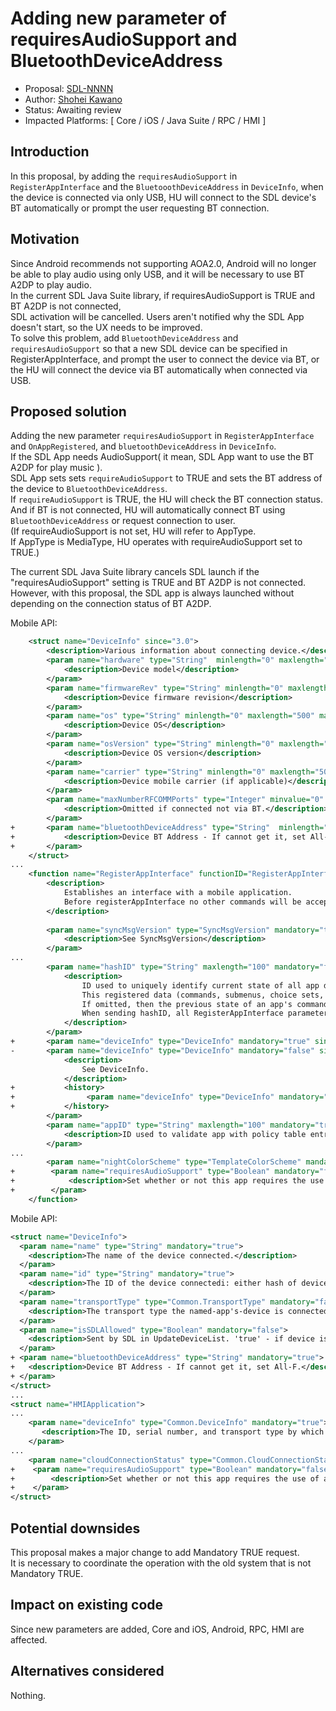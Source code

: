 # Adding new parameter of requiresAudioSupport and BluetoothDeviceAddress

* Proposal: [SDL-NNNN](NNNN-Adding-new-parameter-of-requiresAudioSupport-and-BluetoothDeviceAddress.md)
* Author: [Shohei Kawano](https://github.com/Shohei-Kawano)
* Status: Awaiting review
* Impacted Platforms: [ Core / iOS / Java Suite / RPC / HMI ]

## Introduction

In this proposal, by adding the `requiresAudioSupport` in `RegisterAppInterface` and the `BluetooothDeviceAddress` in `DeviceInfo`, when the device is connected via only USB, HU will connect to the SDL device's BT automatically or prompt the user requesting BT connection.  

## Motivation

Since Android recommends not supporting AOA2.0, Android will no longer be able to play audio using only USB, and it will be necessary to use BT A2DP to play audio.  
In the current SDL Java Suite library, if requiresAudioSupport is TRUE and BT A2DP is not connected,  
SDL activation will be cancelled. Users aren't notified why the SDL App doesn't start, so the UX needs to be improved.  
To solve this problem, add `BluetoothDeviceAddress` and `requiresAudioSupport` so that a new SDL device can be specified in RegisterAppInterface,
and prompt the user to connect the device via BT, or the HU will connect the device via BT automatically when connected via USB.  

## Proposed solution

Adding the new parameter `requiresAudioSupport` in `RegisterAppInterface` and `OnAppRegistered`, and `bluetoothDeviceAddress` in `DeviceInfo`.  
If the SDL App needs AudioSupport( it mean, SDL App want to use the BT A2DP for play music ).  
SDL App sets sets `requireAudioSupport` to TRUE and sets the BT address of the device to `BluetoothDeviceAddress`.  
If `requireAudioSupport` is TRUE, the HU will check the BT connection status.  
And if BT is not connected, HU will automatically connect BT using `BluetoothDeviceAddress` or request connection to user.  
(If requireAudioSupport is not set, HU will refer to AppType.   
If AppType is MediaType, HU operates with requireAudioSupport set to TRUE.)  
  
The current SDL Java Suite library cancels SDL launch if the "requiresAudioSupport" setting is TRUE and BT A2DP is not connected.  
However, with this proposal, the SDL app is always launched without depending on the connection status of BT A2DP.  


Mobile API:
```xml
    <struct name="DeviceInfo" since="3.0">
        <description>Various information about connecting device.</description>         
        <param name="hardware" type="String"  minlength="0" maxlength="500" mandatory="false">
            <description>Device model</description>
        </param>
        <param name="firmwareRev" type="String" minlength="0" maxlength="500" mandatory="false">
            <description>Device firmware revision</description>
        </param>
        <param name="os" type="String" minlength="0" maxlength="500" mandatory="false">
            <description>Device OS</description>
        </param>
        <param name="osVersion" type="String" minlength="0" maxlength="500" mandatory="false">
            <description>Device OS version</description>
        </param>
        <param name="carrier" type="String" minlength="0" maxlength="500" mandatory="false">
            <description>Device mobile carrier (if applicable)</description>
        </param>
        <param name="maxNumberRFCOMMPorts" type="Integer" minvalue="0" maxvalue="100" mandatory="false">
            <description>Omitted if connected not via BT.</description>
        </param>         
+       <param name="bluetoothDeviceAddress" type="String"  minlength="0" maxlength="500" mandatory="true">
+           <description>Device BT Address - If cannot get it, set All-F.</description>
+       </param>
    </struct>
...
    <function name="RegisterAppInterface" functionID="RegisterAppInterfaceID" messagetype="request" since="1.0">
        <description>
            Establishes an interface with a mobile application.
            Before registerAppInterface no other commands will be accepted/executed.
        </description>
        
        <param name="syncMsgVersion" type="SyncMsgVersion" mandatory="true" since="1.0">
            <description>See SyncMsgVersion</description>
        </param>
...
        <param name="hashID" type="String" maxlength="100" mandatory="false" since="3.0">
            <description>
                ID used to uniquely identify current state of all app data that can persist through connection cycles (e.g. ignition cycles).
                This registered data (commands, submenus, choice sets, etc.) can be reestablished without needing to explicitly reregister each piece.
                If omitted, then the previous state of an app's commands, etc. will not be restored.
                When sending hashID, all RegisterAppInterface parameters should still be provided (e.g. ttsName, etc.).
            </description>
        </param>
+       <param name="deviceInfo" type="DeviceInfo" mandatory="true" since="X.X">
-       <param name="deviceInfo" type="DeviceInfo" mandatory="false" since="3.0">
            <description>
                See DeviceInfo.
            </description>
+           <history>
+                <param name="deviceInfo" type="DeviceInfo" mandatory="false" since="3.0" until="X.X"/>
+           </history>
        </param>
        <param name="appID" type="String" maxlength="100" mandatory="true" since="2.0">
            <description>ID used to validate app with policy table entries</description>
        </param>
...
        <param name="nightColorScheme" type="TemplateColorScheme" mandatory="false" since="5.0"/>
+        <param name="requiresAudioSupport" type="Boolean" mandatory="false" since="X.X">
+            <description>Set whether or not this app requires the use of an audio streaming output device.</description>
+        </param>
    </function>
```
  
Mobile API:
```xml
<struct name="DeviceInfo">
  <param name="name" type="String" mandatory="true">
    <description>The name of the device connected.</description>
  </param>
  <param name="id" type="String" mandatory="true">
    <description>The ID of the device connectedi: either hash of device's USB serial number(in case of USB connection) or has of device's MAC address(in case of BlueTooth or WIFI connection</description>
  </param>
  <param name="transportType" type="Common.TransportType" mandatory="false">
    <description>The transport type the named-app's-device is connected over HU(BlueTooth, USB or WiFi). It must be provided in OnAppRegistered and in UpdateDeviceList</description>
  </param>
  <param name="isSDLAllowed" type="Boolean" mandatory="false">
    <description>Sent by SDL in UpdateDeviceList. 'true' - if device is allowed for PolicyTable Exchange; 'false' - if device is NOT allowed for PolicyTable Exchange </description>
  </param>
+ <param name="bluetoothDeviceAddress" type="String" mandatory="true">
+   <description>Device BT Address - If cannot get it, set All-F.</description>
+ </param>
</struct>
...
<struct name="HMIApplication">
...
    <param name="deviceInfo" type="Common.DeviceInfo" mandatory="true">
       <description>The ID, serial number, and transport type by which the named app's device is connected to HU.</description>
    </param>
...
    <param name="cloudConnectionStatus" type="Common.CloudConnectionStatus" mandatory="false"></param>
+    <param name="requiresAudioSupport" type="Boolean" mandatory="false">
+        <description>Set whether or not this app requires the use of an audio streaming output device.</description>
+    </param>
</struct>
```

## Potential downsides

This proposal makes a major change to add Mandatory TRUE request.  
It is necessary to coordinate the operation with the old system that is not Mandatory TRUE.  


## Impact on existing code

Since new parameters are added, Core and  iOS, Android, RPC, HMI are affected.

## Alternatives considered

Nothing.  
